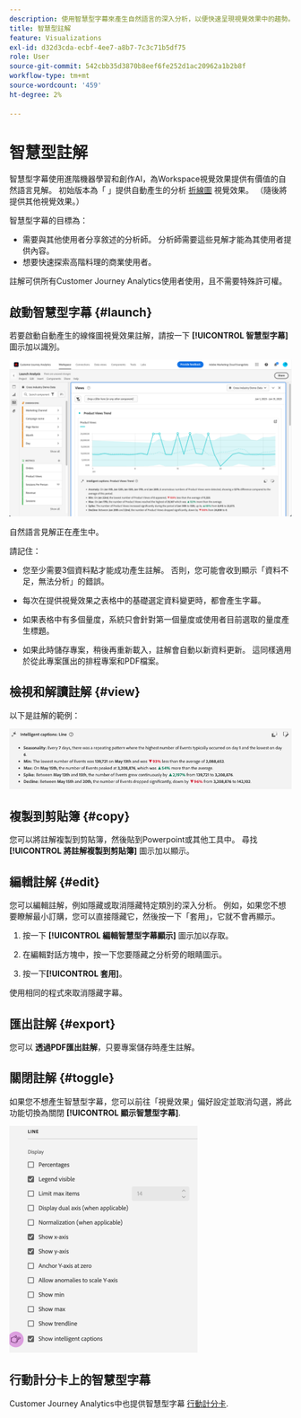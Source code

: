 ```yaml
---
description: 使用智慧型字幕來產生自然語言的深入分析，以便快速呈現視覺效果中的趨勢。
title: 智慧型註解
feature: Visualizations
exl-id: d32d3cda-ecbf-4ee7-a8b7-7c3c71b5df75
role: User
source-git-commit: 542cbb35d3870b8eef6fe252d1ac20962a1b2b8f
workflow-type: tm+mt
source-wordcount: '459'
ht-degree: 2%

---
```


# 智慧型註解

智慧型字幕使用進階機器學習和創作AI，為Workspace視覺效果提供有價值的自然語言見解。 初始版本為「 」提供自動產生的分析 [折線圖](line.md) 視覺效果。 （隨後將提供其他視覺效果。）

智慧型字幕的目標為：

* 需要與其他使用者分享敘述的分析師。 分析師需要這些見解才能為其使用者提供內容。
* 想要快速探索高階料理的商業使用者。

註解可供所有Customer Journey Analytics使用者使用，且不需要特殊許可權。

## 啟動智慧型字幕 {#launch}

若要啟動自動產生的線條圖視覺效果註解，請按一下 **[!UICONTROL 智慧型字幕]** 圖示加以識別。

![啟動「分析」視窗，顯示「產品檢視趨勢」的智慧型註解。 ](assets/intell-caps-1.png)

自然語言見解正在產生中。

請記住：

* 您至少需要3個資料點才能成功產生註解。 否則，您可能會收到顯示「資料不足，無法分析」的錯誤。

* 每次在提供視覺效果之表格中的基礎選定資料變更時，都會產生字幕。

* 如果表格中有多個量度，系統只會針對第一個量度或使用者目前選取的量度產生標題。

* 如果此時儲存專案，稍後再重新載入，註解會自動以新資料更新。 這同樣適用於從此專案匯出的排程專案和PDF檔案。

## 檢視和解讀註解 {#view}

以下是註解的範例：

![折線圖視覺效果的智慧型字幕，包括季節性、最小值、最大值、尖峰和下降。](assets/captions.png)

## 複製到剪貼簿 {#copy}

您可以將註解複製到剪貼簿，然後貼到Powerpoint或其他工具中。 尋找 **[!UICONTROL 將註解複製到剪貼簿]** 圖示加以顯示。

## 編輯註解 {#edit}

您可以編輯註解，例如隱藏或取消隱藏特定類別的深入分析。 例如，如果您不想要瞭解最小訂購，您可以直接隱藏它，然後按一下「套用」，它就不會再顯示。

1. 按一下 **[!UICONTROL 編輯智慧型字幕顯示]** 圖示加以存取。

1. 在編輯對話方塊中，按一下您要隱藏之分析旁的眼睛圖示。

1. 按一下&#x200B;**[!UICONTROL 套用]**。

使用相同的程式來取消隱藏字幕。

## 匯出註解 {#export}

您可以 **透過PDF匯出註解**，只要專案儲存時產生註解。

## 關閉註解 {#toggle}

如果您不想產生智慧型字幕，您可以前往「視覺效果」偏好設定並取消勾選，將此功能切換為關閉 **[!UICONTROL 顯示智慧型字幕]**.

![線條視覺效果選項，顯示取消勾選「顯示智慧型字幕」的選項。](assets/toggle-captions.png)

## 行動計分卡上的智慧型字幕

Customer Journey Analytics中也提供智慧型字幕 [行動計分卡](https://experienceleague.adobe.com/en/docs/analytics-platform/using/cja-dashboards/manage-scorecard#captions).